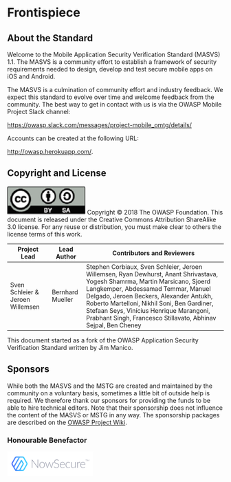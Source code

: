 # Frontispiece

## About the Standard

Welcome to the Mobile Application Security Verification Standard (MASVS) 1.1. The MASVS is a community effort to establish a framework of security requirements needed to design, develop and test secure mobile apps on iOS and Android.

The MASVS is a culmination of community effort and industry feedback. We expect this standard to evolve over time and welcome feedback from the community. The best way to get in contact with us is via the OWASP Mobile Project Slack channel:

https://owasp.slack.com/messages/project-mobile_omtg/details/

Accounts can be created at the following URL:

http://owasp.herokuapp.com/.

## Copyright and License

![license](images/license.png)
Copyright © 2018 The OWASP Foundation. This document is released under the Creative Commons Attribution ShareAlike 3.0 license. For any reuse or distribution, you must make clear to others the license terms of this work.

| Project Lead | Lead Author | Contributors and Reviewers
| --- | --- | --- |
| Sven Schleier & Jeroen Willemsen| Bernhard Mueller | Stephen Corbiaux, Sven Schleier, Jeroen Willemsen, Ryan Dewhurst, Anant Shrivastava, Yogesh Shamrma, Martin Marsicano, Sjoerd Langkemper, Abdessamad Temmar, Manuel Delgado, Jeroen Beckers, Alexander Antukh, Roberto Martelloni, Nikhil Soni, Ben Gardiner, Stefaan Seys, Vinícius Henrique Marangoni, Prabhant Singh, Francesco Stillavato, Abhinav Sejpal, Ben Cheney |

This document started as a fork of the OWASP Application Security Verification Standard written by Jim Manico.

## Sponsors

While both the MASVS and the MSTG are created and maintained by the community on a voluntary basis, sometimes a little bit of outside help is required. We therefore thank our sponsors for providing the funds to be able to hire technical editors. Note that their sponsorship does not influence the content of the MASVS or MSTG in any way. The sponsorship packages are described on the [OWASP Project Wiki](https://www.owasp.org/index.php/OWASP_Mobile_Security_Testing_Guide#tab=Sponsorship_Packages "OWASP Mobile Security Testing Guide Sponsorship Packages").

### Honourable Benefactor

[![NowSecure](images/NowSecure_logo.png)](https://www.nowsecure.com/ "NowSecure")
